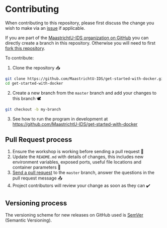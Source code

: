 # Contributing

When contributing to this repository, please first discuss the change you wish to make via an [issue](https://github.com/MaastrichtU-IDS/get-started-with-docker/issues) if applicable.

If you are part of the [MaastrichtU-IDS organization on GitHub](https://github.com/MaastrichtU-IDS) you can directly create a branch in this repository. Otherwise you will need to first [fork this repository](https://github.com/MaastrichtU-IDS/get-started-with-docker/fork).

To contribute:

1. Clone the repository 📥

```bash
git clone https://github.com/MaastrichtU-IDS/get-started-with-docker.git
cd get-started-with-docker
```

2. Create a new branch from the `master` branch and add your changes to this branch 🕊️

```bash
git checkout -b my-branch
```

3. See how to run the program in development at https://github.com/MaastrichtU-IDS/get-started-with-docker

## Pull Request process

1. Ensure the workshop is working before sending a pull request 🧪
2. Update the `README.md` with details of changes, this includes new environment variables, exposed ports, useful file locations and container parameters 📝
3. [Send a pull request](https://github.com/MaastrichtU-IDS/get-started-with-docker/compare) to the `master` branch, answer the questions in the pull request message 📤
4. Project contributors will review your change as soon as they can ✔️

## Versioning process

The versioning scheme for new releases on GitHub used is [SemVer](http://semver.org/) (Semantic Versioning).

